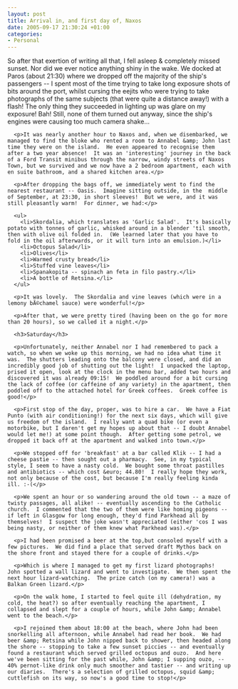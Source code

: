 ```yaml
---
layout: post
title: Arrival in, and first day of, Naxos
date: 2005-09-17 21:30:24 +01:00
categories:
- Personal
---
```

<p>So after that exertion of writing all that, I fell asleep &amp; completely missed sunset.  Nor did we ever notice anything shiny in the wake.  We docked at Paros (about 21:30) where we dropped off the majority of the ship's passengers -- I spent most of the time trying to take long exposure shots of bits around the port, whilst cursing the eejits who were trying to take photographs of the same subjects (that were quite a distance away!) with a flash!  The only thing they succeeded in lighting up was glare on my exposure!  Bah!  Still, none of them turned out anyway, since the ship's engines were causing too much camera shake...</p>

      <p>It was nearly another hour to Naxos and, when we disembarked, we managed to find the bloke who rented a room to Annabel &amp; John last time they were on the island.  He even appeared to recognise them after a two year absence!  It was an 'interesting' journey in the back of a Ford Transit minibus through the narrow, windy streets of Naxos Town, but we survived and we now have a 2 bedroom apartment, each with en suite bathroom, and a shared kitchen area.</p>

      <p>After dropping the bags off, we immediately went to find the nearest restaurant -- Oasis.  Imagine sitting outside, in the  middle of September, at 23:30, in short sleeves!  But we were, and it was still pleasantly warm!  For dinner, we had:</p>

      <ul>
        <li>Skordalia, which translates as 'Garlic Salad'.  It's basically potato with tonnes of garlic, whisked around in a blender 'til smooth, then with olive oil folded in.  (We learned later that you have to fold in the oil afterwards, or it will turn into an emulsion.)</li>
        <li>Octopus Salad</li>
        <li>Olives</li>
        <li>Warmed crusty bread</li>
        <li>Stuffed vine leaves</li>
        <li>Spanakopita -- spinach an feta in filo pastry.</li>
        <li>A bottle of Retsina.</li>
      </ul>

      <p>It was lovely.  The Skordalia and vine leaves (which were in a lemony bÃ©chamel sauce) were wonderful!</p>

      <p>After that, we were pretty tired (having been on the go for more than 20 hours), so we called it a night.</p>

      <h3>Saturday</h3>

      <p>Unfortunately, neither Annabel nor I had remembered to pack a watch, so when we woke up this morning, we had no idea what time it was.  The shutters leading onto the balcony were closed, and did an incredibly good job of shutting out the light!  I unpacked the laptop, prised it open, look at the clock in the menu bar, added two hours and discovered it was already 09:15!  We poddled around for a bit cursing the lack of coffee (or caffeine of any variety) in the apartment, then poddled off to the attached hotel for Greek coffees.  Greek coffee is good!</p>

      <p>First stop of the day, proper, was to hire a car.  We have a Fiat Punto (with air conditioning!) for the next six days, which will give us freedom of the island.  I really want a quad bike (or even a motorbike, but I daren't get my hopes up about that -- I doubt Annabel would let me!) at some point though.  After getting some petrol, we dropped it back off at the apartment and walked into town.</p>

      <p>We stopped off for 'breakfast' at a bar called Klik -- I had a cheese pastie -- then sought out a pharmacy.  See, in my typical style, I seem to have a nasty cold.  We bought some throat pastilles and antibiotics -- which cost &euro; 44.80!  I really hope they work, not only because of the cost, but because I'm really feeling kinda ill. :-(</p>

      <p>We spent an hour or so wandering around the old town -- a maze of twisty passages, all alike! -- eventually ascending to the Catholic church.  I commented that the two of them were like homing pigeons -- if left in Glasgow for long enough, they'd find Parkhead all by themselves!  I suspect the joke wasn't appreciated (either 'cos I was being nasty, or neither of them knew what Parkhead was).</p>

      <p>I had been promised a beer at the top,but consoled myself with a few pictures.  We did find a place that served draft Mythos back on the shore front and stayed there for a couple of drinks.</p>

      <p>Which is where I managed to get my first lizard photographs!  John spotted a wall lizard and went to investigate.  We then spent the next hour lizard-watching.  The prize catch (on my camera!) was a Balkan Green lizard.</p>

      <p>On the walk home, I started to feel quite ill (dehydration, my cold, the heat?) so after eventually reaching the apartment, I collapsed and slept for a couple of hours, while John &amp; Annabel went to the beach.</p>

      <p>I rejoined them about 18:00 at the beach, where John had been snorkelling all afternoon, while Annabel had read her book.  We had beer &amp; Retsina while John nipped back to shower, then headed along the shore -- stopping to take a few sunset piccies -- and eventually found a restaurant which served grilled octopus and ouzo.  And here we've been sitting for the past while, John &amp; I supping ouzo, -- 40% pernot-like drink only much smoother and tastier -- and writing up our diaries.  There's a selection of grilled octopus, squid &amp; cuttlefish on its way, so now's a good time to stop!</p>
